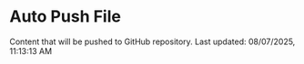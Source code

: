 # Auto Push File

Content that will be pushed to GitHub repository.
Last updated: 08/07/2025, 11:13:13 AM